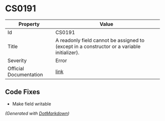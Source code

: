 # CS0191

| Property               | Value                                                                                          |
| ---------------------- | ---------------------------------------------------------------------------------------------- |
| Id                     | CS0191                                                                                         |
| Title                  | A readonly field cannot be assigned to \(except in a constructor or a variable initializer\)\. |
| Severity               | Error                                                                                          |
| Official Documentation | [link](http://docs.microsoft.com/en-us/dotnet/csharp/misc/cs0191)                              |

## Code Fixes

* Make field writable

*\(Generated with [DotMarkdown](http://github.com/JosefPihrt/DotMarkdown)\)*